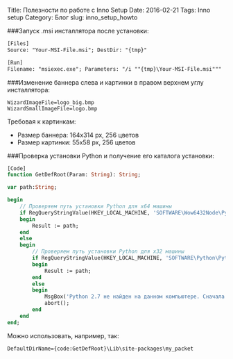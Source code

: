 Title: Полезности по работе с Inno Setup
Date: 2016-02-21
Tags: Inno setup
Category: Блог
slug: inno_setup_howto

###Запуск .msi инсталлятора после установки:
```html
[Files]
Source: "Your-MSI-File.msi"; DestDir: "{tmp}"

[Run]
Filename: "msiexec.exe"; Parameters: "/i ""{tmp}\Your-MSI-File.msi"""
```

###Изменение баннера слева и картинки в правом верхнем углу инсталлятора:
```
WizardImageFile=logo_big.bmp
WizardSmallImageFile=logo.bmp
```
Требовая к картинкам:

- Размер баннера: 164x314 px, 256 цветов
- Размер картинки: 55x58 px, 256 цветов

###Проверка установки Python и получение его каталога установки:
```pascal
[Code]
function GetDefRoot(Param: String): String;

var path:String;

begin
    // Проверяем путь установки Python для x64 машины
    if RegQueryStringValue(HKEY_LOCAL_MACHINE, 'SOFTWARE\Wow6432Node\Python\PythonCore\2.7\InstallPath', '',path) then
    begin
        Result := path;
    end
    else
    begin
        // Проверяем путь установки Python для x32 машины
        if RegQueryStringValue(HKEY_LOCAL_MACHINE, 'SOFTWARE\Python\PythonCore\2.7\InstallPath', '',path) then
        begin
            Result := path;
        end
        else
        begin
            MsgBox('Python 2.7 не найден на данном компьютере. Сначала установите Python 2.7', mbInformation, MB_OK);
            abort();
        end
    end
end;
```

Можно использовать, например, так:
```
DefaultDirName={code:GetDefRoot}\Lib\site-packages\my_packet
```
